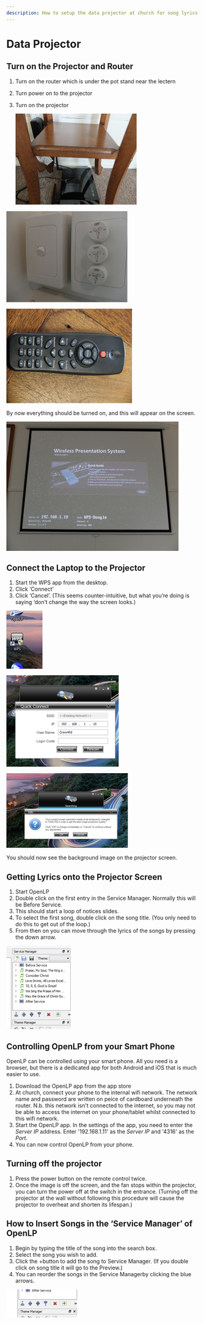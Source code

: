 ```yaml
---
description: How to setup the data projector at church for song lyrics.
---
```


# Data Projector

## Turn on the Projector and Router

1. Turn on the router which is under the pot stand near the lectern
2. Turn power on to the projector
3. Turn on the projector

   ![The router \(step 1\)](.gitbook/assets/rotuer.jpg)

![The data projector power point \(step 2\)](.gitbook/assets/powerpoint.jpg)

![Data projector remote control \(for step 3\). Press the red &apos;Power&apos; button.](.gitbook/assets/dp_remote.jpg)

By now everything should be turned on, and this will appear on the screen.

![](.gitbook/assets/boot-up-screen.jpg)

## Connect the Laptop to the Projector 

1. Start the WPS app from the desktop.
2. Click ‘Connect’
3. Click ‘Cancel’. \(This seems counter-intuitive, but what you’re doing is saying ‘don’t change the way the screen looks.\) 

![Step 1](.gitbook/assets/wps-desktop.jpg)

![Step 2](.gitbook/assets/quick-connect.jpg)

![Step 3 \(click &apos;cancel&apos;\)](.gitbook/assets/cancel-resolution.jpg)

You should now see the background image on the projector screen.

## Getting Lyrics onto the Projector Screen

1. Start OpenLP 
2. Double click on the first entry in the Service Manager. Normally this will be Before Service.
3. This should start a loop of notices slides. 
4. To select the first song, double click on the song title. \(You only need to do this to get out of the loop.\) 
5. From then on you can move through the lyrics of the songs by pressing the down arrow.

![Service Manager \(for Step 2\)](.gitbook/assets/service-manager.jpg)

## Controlling OpenLP from your Smart Phone

OpenLP can be controlled using your smart phone. All you need is a browser, but there is a dedicated app for both Android and iOS that is much easier to use.

1. Download the OpenLP app from the app store
2. At church, connect your phone to the internal wifi network. The network name and password are written on peice of cardboard underneath the router. N.b. this network isn't connected to the internet, so you may not be able to access the internet on your phone/tablet whilst connected to this wifi network.
3. Start the OpenLP app. In the settings of the app, you need to enter the _Server IP_ address. Enter '192.168.1.11' as the _Server IP_ and '4316' as the _Port_.
4. You can now control OpenLP from your phone.

## Turning off the projector

1. Press the power button on the remote control twice.
2. Once the image is off the screen, and the fan stops within the projector, you can turn the power off at the switch in the entrance. \(Turning off the projector at the wall without following this procedure will cause the projector to overheat and shorten its lifespan.\)

## How to Insert Songs in the ‘Service Manager’ of OpenLP

1. Begin by typing the title of the song into the search box. 
2. Select the song you wish to add. 
3. Click the +button to add the song to Service Manager. \(If you double click on song title it will go to the Preview.\)  
4. You can reorder the songs in the Service Managerby clicking the blue arrows.

![Reorder songs using the blue up and down arrows \(Step 4\)](.gitbook/assets/reorder-songs.jpg)

